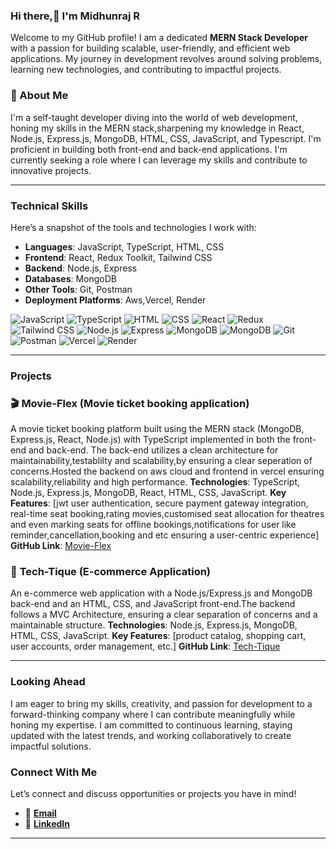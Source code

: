 ### Hi there,👋 I'm Midhunraj R

Welcome to my GitHub profile! I am a dedicated **MERN Stack Developer** with a passion for building scalable, user-friendly, and efficient web applications. My journey in development revolves around solving problems, learning new technologies, and contributing to impactful projects. 


### 🚀 About Me
I'm a self-taught developer diving into the world of web development, honing my skills in the MERN stack,sharpening my knowledge in  React, Node.js, Express.js, MongoDB, HTML, CSS, JavaScript, and Typescript. I'm proficient in building both front-end and back-end applications. I'm currently seeking a  role where I can leverage my skills and contribute to innovative projects.

<!---
- 🔭 I’m currently open to job opportunities as a **Full-Stack Developer**.
- 🌱 I’m expanding my skills in **TypeScript**, **Reactjs**, and **Nodejs**.
- 💬 Ask me about **React.js**, **Node.js**, **MongoDB**, **Express**, and **Clean Architecture**.


Here are some ideas to get you started:

- 🔭 I’m currently working on ...
- 🌱 I’m currently learning ...
- 👯 I’m looking to collaborate on ...
- 🤔 I’m looking for help with ...
- 💬 Ask me about ...
- 📫 How to reach me: ...
- 😄 Pronouns: ...
- ⚡ Fun fact: ...
-->
---
### Technical Skills
Here’s a snapshot of the tools and technologies I work with:

- **Languages**: JavaScript, TypeScript, HTML, CSS
- **Frontend**: React, Redux Toolkit, Tailwind CSS
- **Backend**: Node.js, Express
- **Databases**: MongoDB
- **Other Tools**: Git, Postman
- **Deployment Platforms**: Aws,Vercel, Render

![JavaScript](https://img.shields.io/badge/-JavaScript-F7DF1E?logo=javascript&logoColor=black&style=flat-square) 
  ![TypeScript](https://img.shields.io/badge/-TypeScript-007ACC?logo=typescript&logoColor=white&style=flat-square) 
  ![HTML](https://img.shields.io/badge/-HTML5-E34F26?logo=html5&logoColor=white&style=flat-square) 
  ![CSS](https://img.shields.io/badge/-CSS3-1572B6?logo=css3&logoColor=white&style=flat-square)
 ![React](https://img.shields.io/badge/-React-61DAFB?logo=react&logoColor=black&style=flat-square) 
  ![Redux](https://img.shields.io/badge/-Redux-764ABC?logo=redux&logoColor=white&style=flat-square) 
  ![Tailwind CSS](https://img.shields.io/badge/-TailwindCSS-06B6D4?logo=tailwindcss&logoColor=white&style=flat-square)
![Node.js](https://img.shields.io/badge/-Node.js-339933?logo=node.js&logoColor=white&style=flat-square) 
  ![Express](https://img.shields.io/badge/-Express-000000?logo=express&logoColor=white&style=flat-square)
![MongoDB](https://img.shields.io/badge/-MongoDB-47A248?logo=mongodb&logoColor=white&style=flat-square)
![MongoDB](https://img.shields.io/badge/-postgresql-47A249?logo=postgresql&logoColor=blue&style=flat-square)
 ![Git](https://img.shields.io/badge/-Git-F05032?logo=git&logoColor=white&style=flat-square) 
  ![Postman](https://img.shields.io/badge/-Postman-FF6C37?logo=postman&logoColor=white&style=flat-square)
  ![Vercel](https://img.shields.io/badge/-Vercel-000000?logo=vercel&logoColor=white&style=flat-square) 
  ![Render](https://img.shields.io/badge/-Render-46E3B7?logo=render&logoColor=white&style=flat-square)


---

### Projects

### 🎬 **Movie-Flex (Movie ticket booking application)**

 A movie ticket booking platform built using the MERN stack (MongoDB, Express.js, React, Node.js) with TypeScript implemented in both the front-end and back-end. The back-end utilizes a clean architecture for maintainability,testablilty and scalability,by ensuring a clear seperation of concerns.Hosted the backend on aws cloud and frontend in vercel ensuring scalability,reliability and high performance.
**Technologies**: TypeScript, Node.js, Express.js, MongoDB, React, HTML, CSS, JavaScript.
**Key Features**: [jwt user authentication, secure payment gateway integration, real-time seat booking,rating movies,customised seat allocation for theatres and even marking seats for offline bookings,notifications for user like reminder,cancellation,booking and etc ensuring a user-centric experience]
**GitHub Link**: [Movie-Flex](https://github.com/midhunrj/Movie-Flex)

 ### 🛒  **Tech-Tique (E-commerce Application)**
 
  An e-commerce web application with a Node.js/Express.js and MongoDB back-end and an HTML, CSS, and JavaScript front-end.The backend follows a MVC Architecture, ensuring a clear separation of concerns and a maintainable structure.
**Technologies**: Node.js, Express.js, MongoDB, HTML, CSS, JavaScript.
**Key Features**: [product catalog, shopping cart, user accounts, order management, etc.]
**GitHub Link**: [Tech-Tique](https://github.com/midhunrj/ecommerce)

---
### Looking Ahead 
I am eager to bring my skills, creativity, and passion for development to a forward-thinking company where I can contribute meaningfully while honing my expertise. I am committed to continuous learning, staying updated with the latest trends, and working collaboratively to create impactful solutions.



### Connect With Me
Let’s connect and discuss opportunities or projects you have in mind!

- 📧 **[Email](mailto:midhunrj18852@gmail.com)**  
- 💼 **[LinkedIn](https://www.linkedin.com/in/midhun-raj-06863b218)**

---
